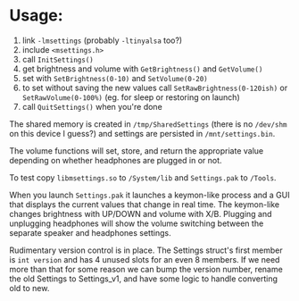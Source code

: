 # Usage:

1. link `-lmsettings` (probably `-ltinyalsa` too?)
2. include `<msettings.h>`
3. call `InitSettings()`
4. get brightness and volume with `GetBrightness()` and `GetVolume()`
5. set with `SetBrightness(0-10)` and `SetVolume(0-20)`
6. to set without saving the new values call `SetRawBrightness(0-120ish)` or `SetRawVolume(0-100%)` (eg. for sleep or restoring on launch)
7. call `QuitSettings()` when you're done

The shared memory is created in `/tmp/SharedSettings` (there is no `/dev/shm` on this device I guess?) and settings are persisted in `/mnt/settings.bin`.

The volume functions will set, store, and return the appropriate value depending on whether headphones are plugged in or not.

To test copy `libmsettings.so` to `/System/lib` and `Settings.pak` to `/Tools`.

When you launch `Settings.pak` it launches a keymon-like process and a GUI that displays the current values that change in real time. The keymon-like changes brightness with UP/DOWN and volume with X/B. Plugging and unplugging headphones will show the volume switching between the separate speaker and headphones settings.

Rudimentary version control is in place. The Settings struct's first member is `int version` and has 4 unused slots for an even 8 members. If we need more than that for some reason we can bump the version number, rename the old Settings to Settings_v1, and have some logic to handle converting old to new.